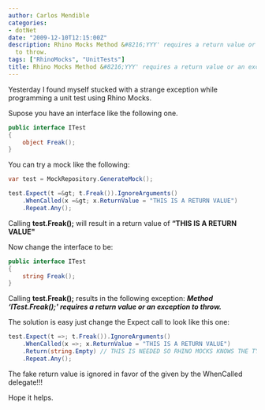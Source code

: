 ```yaml
---
author: Carlos Mendible
categories:
- dotNet
date: "2009-12-10T12:15:00Z"
description: Rhino Mocks Method &#8216;YYY' requires a return value or an exception
  to throw.
tags: ["RhinoMocks", "UnitTests"]
title: Rhino Mocks Method &#8216;YYY' requires a return value or an exception to throw.
---
```

Yesterday I found myself stucked with a strange exception while programming a unit test using Rhino Mocks.

Supose you have an interface like the following one.

``` csharp
public interface ITest
{
    object Freak();
}
```

You can try a mock like the following:

``` csharp
var test = MockRepository.GenerateMock();

test.Expect(t =&gt; t.Freak()).IgnoreArguments()
    .WhenCalled(x =&gt; x.ReturnValue = "THIS IS A RETURN VALUE")
    .Repeat.Any();
```

Calling **test.Freak();** will result in a return value of **&#8220;THIS IS A RETURN VALUE"**

Now change the interface to be:

``` csharp
public interface ITest
{
    string Freak();
}
```

Calling **test.Freak();** results in the following exception: **_Method &#8216;ITest.Freak();' requires a return value or an exception to throw._**

The solution is easy just change the Expect call to look like this one:

``` csharp
test.Expect(t =>; t.Freak()).IgnoreArguments()
    .WhenCalled(x =>; x.ReturnValue = "THIS IS A RETURN VALUE")
    .Return(string.Empty) // THIS IS NEEDED SO RHINO MOCKS KNOWS THE TYPE RETURNED FROM THE METHOD CALL.
    .Repeat.Any();
```

The fake return value is ignored in favor of the given by the WhenCalled delegate!!!

Hope it helps.